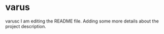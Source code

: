 # varus
varusc
I am editing the README file. Adding some more details about the project description.

